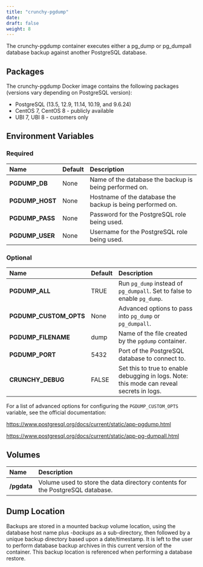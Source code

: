 ```yaml
---
title: "crunchy-pgdump"
date:
draft: false
weight: 8
---
```


The crunchy-pgdump container executes either a pg_dump or pg_dumpall database backup against another
PostgreSQL database.

## Packages

The crunchy-pgdump Docker image contains the following packages (versions vary depending on PostgreSQL version):

* PostgreSQL (13.5, 12.9, 11.14, 10.19, and 9.6.24)
* CentOS 7, CentOS 8 - publicly available
* UBI 7, UBI 8 - customers only

## Environment Variables

### Required
**Name**|**Default**|**Description**
:-----|:-----|:-----
**PGDUMP_DB**|None|Name of the database the backup is being performed on.
**PGDUMP_HOST**|None|Hostname of the database the backup is being performed on.
**PGDUMP_PASS**|None|Password for the PostgreSQL role being used.
**PGDUMP_USER**|None|Username for the PostgreSQL role being used.

### Optional
**Name**|**Default**|**Description**
:-----|:-----|:-----
**PGDUMP_ALL**|TRUE|Run `pg_dump` instead of `pg_dumpall`. Set to false to enable `pg_dump`.
**PGDUMP_CUSTOM_OPTS**|None|Advanced options to pass into `pg_dump` or `pg_dumpall`.
**PGDUMP_FILENAME**|dump|Name of the file created by the `pgdump` container.
**PGDUMP_PORT**|5432|Port of the PostgreSQL database to connect to.
**CRUNCHY_DEBUG**|FALSE|Set this to true to enable debugging in logs. Note: this mode can reveal secrets in logs.


For a list of advanced options for configuring the `PGDUMP_CUSTOM_OPTS` variable, see the official documentation:

https://www.postgresql.org/docs/current/static/app-pgdump.html

https://www.postgresql.org/docs/current/static/app-pg-dumpall.html


## Volumes

**Name**|**Description**
:-----|:-----
**/pgdata**|Volume used to store the data directory contents for the PostgreSQL database.

## Dump Location

Backups are stored in a mounted backup volume location, using the
database host name plus *-backups*  as a sub-directory, then followed by a unique
backup directory based upon a date/timestamp.  It is left to the
user to perform database backup archives in this current version
of the container. This backup location is referenced when performing
a database restore.
